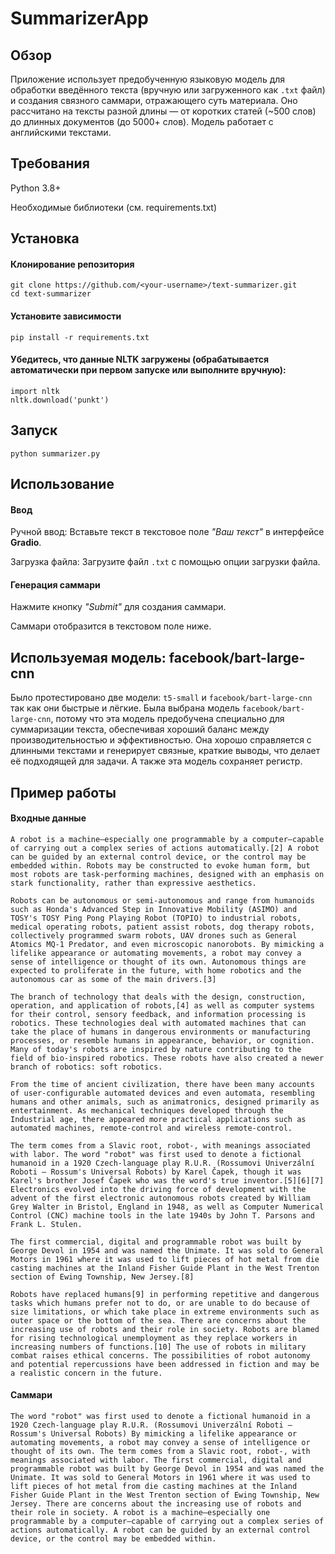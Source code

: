# SummarizerApp
## Обзор
Приложение использует предобученную языковую модель для обработки введённого текста (вручную или загруженного как `.txt` файл) и создания связного саммари, отражающего суть материала. Оно рассчитано на тексты разной длины — от коротких статей (~500 слов) до длинных документов (до 5000+ слов). Модель работает с английскими текстами.

## Требования
Python 3.8+

Необходимые библиотеки (см. requirements.txt)

## Установка
#### Клонирование репозитория
```
git clone https://github.com/<your-username>/text-summarizer.git
cd text-summarizer
```
#### Установите зависимости
```
pip install -r requirements.txt 
```
#### Убедитесь, что данные NLTK загружены (обрабатывается автоматически при первом запуске или выполните вручную):
``` 
import nltk
nltk.download('punkt')
```
## Запуск
```
python summarizer.py 
```
## Использование
#### Ввод
Ручной ввод: Вставьте текст в текстовое поле *"Ваш текст"* в интерфейсе **Gradio**.

Загрузка файла: Загрузите файл ` .txt ` с помощью опции загрузки файла.

#### Генерация саммари
Нажмите кнопку *"Submit"* для создания саммари.

Саммари отобразится в текстовом поле ниже.

## Используемая модель: facebook/bart-large-cnn
Было протестировано две модели: ` t5-small ` и ` facebook/bart-large-cnn ` так как они быстрые и лёгкие. Была выбрана модель ` facebook/bart-large-cnn `, потому что эта модель предобучена специально для суммаризации текста, обеспечивая хороший баланс между производительностью и эффективностью. Она хорошо справляется с длинными текстами и генерирует связные, краткие выводы, что делает её подходящей для задачи. А также эта модель сохраняет регистр.

## Пример работы
#### Входные данные
```
A robot is a machine—especially one programmable by a computer—capable of carrying out a complex series of actions automatically.[2] A robot can be guided by an external control device, or the control may be embedded within. Robots may be constructed to evoke human form, but most robots are task-performing machines, designed with an emphasis on stark functionality, rather than expressive aesthetics.

Robots can be autonomous or semi-autonomous and range from humanoids such as Honda's Advanced Step in Innovative Mobility (ASIMO) and TOSY's TOSY Ping Pong Playing Robot (TOPIO) to industrial robots, medical operating robots, patient assist robots, dog therapy robots, collectively programmed swarm robots, UAV drones such as General Atomics MQ-1 Predator, and even microscopic nanorobots. By mimicking a lifelike appearance or automating movements, a robot may convey a sense of intelligence or thought of its own. Autonomous things are expected to proliferate in the future, with home robotics and the autonomous car as some of the main drivers.[3]

The branch of technology that deals with the design, construction, operation, and application of robots,[4] as well as computer systems for their control, sensory feedback, and information processing is robotics. These technologies deal with automated machines that can take the place of humans in dangerous environments or manufacturing processes, or resemble humans in appearance, behavior, or cognition. Many of today's robots are inspired by nature contributing to the field of bio-inspired robotics. These robots have also created a newer branch of robotics: soft robotics.

From the time of ancient civilization, there have been many accounts of user-configurable automated devices and even automata, resembling humans and other animals, such as animatronics, designed primarily as entertainment. As mechanical techniques developed through the Industrial age, there appeared more practical applications such as automated machines, remote-control and wireless remote-control.

The term comes from a Slavic root, robot-, with meanings associated with labor. The word "robot" was first used to denote a fictional humanoid in a 1920 Czech-language play R.U.R. (Rossumovi Univerzální Roboti – Rossum's Universal Robots) by Karel Čapek, though it was Karel's brother Josef Čapek who was the word's true inventor.[5][6][7] Electronics evolved into the driving force of development with the advent of the first electronic autonomous robots created by William Grey Walter in Bristol, England in 1948, as well as Computer Numerical Control (CNC) machine tools in the late 1940s by John T. Parsons and Frank L. Stulen.

The first commercial, digital and programmable robot was built by George Devol in 1954 and was named the Unimate. It was sold to General Motors in 1961 where it was used to lift pieces of hot metal from die casting machines at the Inland Fisher Guide Plant in the West Trenton section of Ewing Township, New Jersey.[8]

Robots have replaced humans[9] in performing repetitive and dangerous tasks which humans prefer not to do, or are unable to do because of size limitations, or which take place in extreme environments such as outer space or the bottom of the sea. There are concerns about the increasing use of robots and their role in society. Robots are blamed for rising technological unemployment as they replace workers in increasing numbers of functions.[10] The use of robots in military combat raises ethical concerns. The possibilities of robot autonomy and potential repercussions have been addressed in fiction and may be a realistic concern in the future.
```
#### Саммари
```
The word "robot" was first used to denote a fictional humanoid in a 1920 Czech-language play R.U.R. (Rossumovi Univerzální Roboti – Rossum's Universal Robots) By mimicking a lifelike appearance or automating movements, a robot may convey a sense of intelligence or thought of its own. The term comes from a Slavic root, robot-, with meanings associated with labor. The first commercial, digital and programmable robot was built by George Devol in 1954 and was named the Unimate. It was sold to General Motors in 1961 where it was used to lift pieces of hot metal from die casting machines at the Inland Fisher Guide Plant in the West Trenton section of Ewing Township, New Jersey. There are concerns about the increasing use of robots and their role in society. A robot is a machine—especially one programmable by a computer—capable of carrying out a complex series of actions automatically. A robot can be guided by an external control device, or the control may be embedded within.
```
